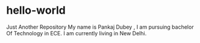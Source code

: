 # hello-world
Just Another Repository
My name is Pankaj Dubey , I am pursuing bachelor Of Technology in ECE.
I am currently living in New Delhi.
